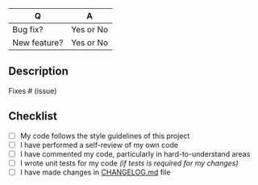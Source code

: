 | Q             | A
| ------------- | ---
| Bug fix?      | Yes or No
| New feature?  | Yes or No

## Description

<!--

Please include a summary of the change and which issue is fixed. Please also include relevant motivation and context. List any dependencies that are required for this change.

-->

Fixes # (issue)

## Checklist

- [ ] My code follows the style guidelines of this project
- [ ] I have performed a self-review of my own code
- [ ] I have commented my code, particularly in hard-to-understand areas
- [ ] I wrote unit tests for my code _(if tests is required for my changes)_
- [ ] I have made changes in [CHANGELOG.md](https://github.com/avto-dev/rabbitmq-api-client/blob/master/CHANGELOG.md) file

<!--

About your changes in `CHANGELOG.md`:

* Add new version header like `## v1.x.x`, if it does not exists
* Add description under `added`/`changed`/`fixed` sections
* Add reference to closed issues `[#000]`
* Add link to issue in the end of document

-->
